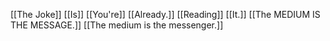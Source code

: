 [[The Joke]] [[Is]] [[You're]] [[Already.]] [[Reading]] [[It.]]
[[The MEDIUM IS THE MESSAGE.]]
[[The medium is the messenger.]]